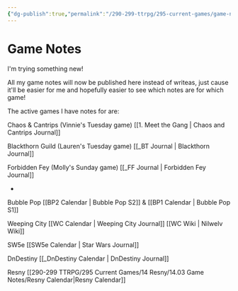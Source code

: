```yaml
---
{"dg-publish":true,"permalink":"/290-299-ttrpg/295-current-games/game-notes-site/","tags":"gardenEntry","dgHomeLink":true,"dgPassFrontmatter":false,"dgShowBacklinks":true,"dgShowLocalGraph":false,"dgShowInlineTitle":true}
---
```



# Game Notes


I'm trying something new!

All my game notes will now be published here instead of writeas, just cause it'll be easier for me and hopefully easier to see which notes are for which game!

The active games I have notes for are:

Chaos & Cantrips (Vinnie's Tuesday game)
[[1. Meet the Gang | Chaos and Cantrips Journal]] 

Blackthorn Guild (Lauren's Tuesday game)
[[_BT Journal | Blackthorn Journal]] 

Forbidden Fey (Molly's Sunday game)
[[_FF Journal | Forbidden Fey Journal]] 

-

Bubble Pop 
[[BP2 Calendar | Bubble Pop S2]] & [[BP1 Calendar | Bubble Pop S1]]

Weeping City 
[[WC Calendar | Weeping City Journal]]
[[WC Wiki | Nilwelv Wiki]]

SW5e 
[[SW5e Calendar | Star Wars Journal]]

DnDestiny 
[[_DnDestiny Calendar | DnDestiny Journal]]

Resny 
[[290-299 TTRPG/295 Current Games/14 Resny/14.03 Game Notes/Resny Calendar|Resny Calendar]]


